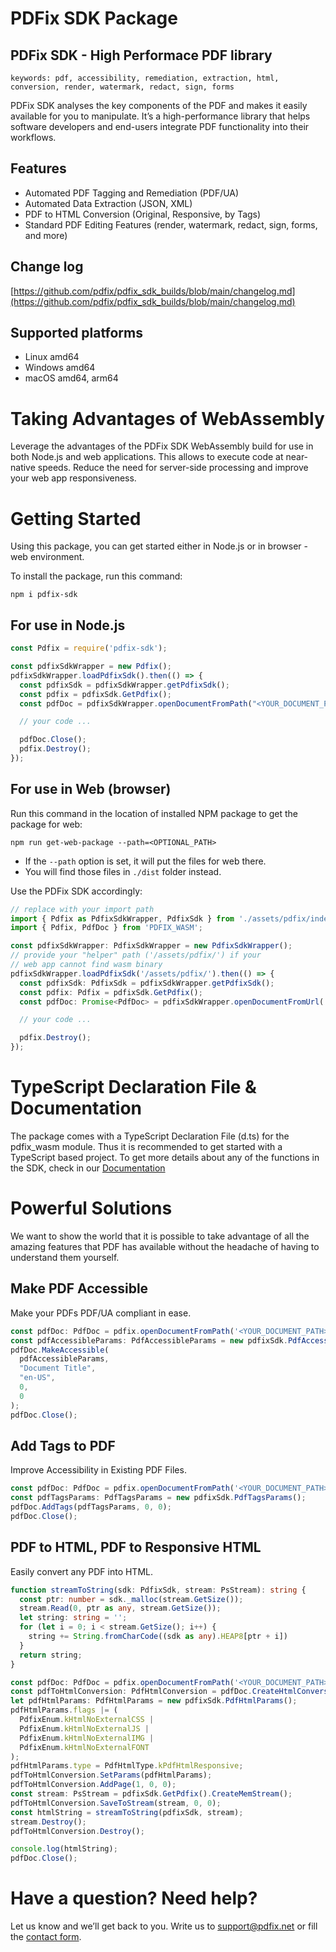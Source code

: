 # PDFix SDK Package

## PDFix SDK - High Performace PDF library

`keywords: pdf, accessibility, remediation, extraction, html, conversion, render, watermark, redact, sign, forms`

PDFix SDK analyses the key components of the PDF and makes it easily available for you to manipulate. It’s a high-performance library that helps software developers and end-users integrate PDF functionality into their workflows.

## Features
- Automated PDF Tagging and Remediation (PDF/UA)
- Automated Data Extraction (JSON, XML)
- PDF to HTML Conversion (Original, Responsive, by Tags)
- Standard PDF Editing Features (render, watermark, redact, sign, forms, and more)

## Change log
[https://github.com/pdfix/pdfix_sdk_builds/blob/main/changelog.md](https://github.com/pdfix/pdfix_sdk_builds/blob/main/changelog.md)

## Supported platforms
- Linux amd64
- Windows amd64
- macOS amd64, arm64

# Taking Advantages of WebAssembly
Leverage the advantages of the PDFix SDK WebAssembly build for use in both Node.js and web applications. This allows to execute code at near-native speeds. Reduce the need for server-side processing and improve your web app responsiveness.

# Getting Started

Using this package, you can get started either in Node.js or in browser - web environment.

To install the package, run this command:

`npm i pdfix-sdk`

## For use in Node.js

```javascript
const Pdfix = require('pdfix-sdk');

const pdfixSdkWrapper = new Pdfix();
pdfixSdkWrapper.loadPdfixSdk().then(() => {
  const pdfixSdk = pdfixSdkWrapper.getPdfixSdk();
  const pdfix = pdfixSdk.GetPdfix();
  const pdfDoc = pdfixSdkWrapper.openDocumentFromPath("<YOUR_DOCUMENT_PATH>");

  // your code ...

  pdfDoc.Close();
  pdfix.Destroy();
});
```

## For use in Web (browser)

Run this command in the location of installed NPM package to get the package for web:

`npm run get-web-package --path=<OPTIONAL_PATH>`

- If the `--path` option is set, it will put the files for web there.
- You will find those files in `./dist` folder instead.

Use the PDFix SDK accordingly:

```typescript
// replace with your import path
import { Pdfix as PdfixSdkWrapper, PdfixSdk } from './assets/pdfix/index';
import { Pdfix, PdfDoc } from 'PDFIX_WASM';

const pdfixSdkWrapper: PdfixSdkWrapper = new PdfixSdkWrapper();
// provide your "helper" path ('/assets/pdfix/') if your
// web app cannot find wasm binary
pdfixSdkWrapper.loadPdfixSdk('/assets/pdfix/').then(() => {
  const pdfixSdk: PdfixSdk = pdfixSdkWrapper.getPdfixSdk();
  const pdfix: Pdfix = pdfixSdk.GetPdfix();
  const pdfDoc: Promise<PdfDoc> = pdfixSdkWrapper.openDocumentFromUrl('<YOUR_DOCUMENT_URL>');

  // your code ...

  pdfix.Destroy();
});
```

# TypeScript Declaration File & Documentation

The package comes with a TypeScript Declaration File (d.ts) for the pdfix_wasm module. Thus it is recommended to get started with a TypeScript based project. To get more details about any of the functions in the SDK, check in our [Documentation](http://pdfix.net/docs)

# Powerful Solutions

We want to show the world that it is possible to take advantage of all the amazing features that PDF has available without the headache of having to understand them yourself.

## Make PDF Accessible

Make your PDFs PDF/UA compliant in ease.

```typescript
const pdfDoc: PdfDoc = pdfix.openDocumentFromPath('<YOUR_DOCUMENT_PATH>');
const pdfAccessibleParams: PdfAccessibleParams = new pdfixSdk.PdfAccessibleParams();
pdfDoc.MakeAccessible(
  pdfAccessibleParams,
  "Document Title",
  "en-US",
  0,
  0
);
pdfDoc.Close();
```

## Add Tags to PDF

Improve Accessibility in Existing PDF Files.

```typescript
const pdfDoc: PdfDoc = pdfix.openDocumentFromPath('<YOUR_DOCUMENT_PATH>');
const pdfTagsParams: PdfTagsParams = new pdfixSdk.PdfTagsParams();
pdfDoc.AddTags(pdfTagsParams, 0, 0);
pdfDoc.Close();
```

## PDF to HTML, PDF to Responsive HTML

Easily convert any PDF into HTML.

```typescript
function streamToString(sdk: PdfixSdk, stream: PsStream): string {
  const ptr: number = sdk._malloc(stream.GetSize());
  stream.Read(0, ptr as any, stream.GetSize());
  let string: string = '';
  for (let i = 0; i < stream.GetSize(); i++) {
    string += String.fromCharCode((sdk as any).HEAP8[ptr + i])
  }
  return string;
}

const pdfDoc: PdfDoc = pdfix.openDocumentFromPath('<YOUR_DOCUMENT_PATH>');
const pdfToHtmlConversion: PdfHtmlConversion = pdfDoc.CreateHtmlConversion();
let pdfHtmlParams: PdfHtmlParams = new pdfixSdk.PdfHtmlParams();
pdfHtmlParams.flags |= (
  PdfixEnum.kHtmlNoExternalCSS |
  PdfixEnum.kHtmlNoExternalJS |
  PdfixEnum.kHtmlNoExternalIMG |
  PdfixEnum.kHtmlNoExternalFONT
);
pdfHtmlParams.type = PdfHtmlType.kPdfHtmlResponsive;
pdfToHtmlConversion.SetParams(pdfHtmlParams);
pdfToHtmlConversion.AddPage(1, 0, 0);
const stream: PsStream = pdfixSdk.GetPdfix().CreateMemStream();
pdfToHtmlConversion.SaveToStream(stream, 0, 0);
const htmlString = streamToString(pdfixSdk, stream);
stream.Destroy();
pdfToHtmlConversion.Destroy();

console.log(htmlString);
pdfDoc.Close();
```

# Have a question? Need help?
Let us know and we’ll get back to you. Write us to support@pdfix.net or fill the
[contact form](https://pdfix.net/support/).